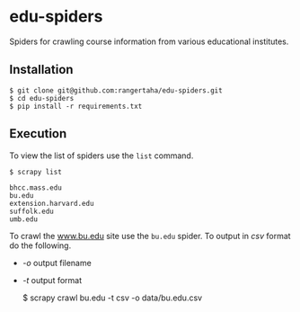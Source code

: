 edu-spiders
===========

Spiders for crawling course information from various educational institutes.



## Installation

    $ git clone git@github.com:rangertaha/edu-spiders.git
    $ cd edu-spiders
    $ pip install -r requirements.txt

## Execution

To view the list of spiders use the `list` command.

    $ scrapy list

    bhcc.mass.edu
    bu.edu
    extension.harvard.edu
    suffolk.edu
    umb.edu




To crawl the www.bu.edu site use the `bu.edu` spider. To output in *csv* format do the following.

* *-o* output filename
* *-t* output format

    $ scrapy crawl bu.edu -t csv -o data/bu.edu.csv
